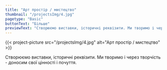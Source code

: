```yaml
---
title: "Aрт простір / мистецтво"
thumbnail: "/projectsImg/4.jpg"
pagetype: "Basic"
buttonText: "Бiльше"
previewText: "Створюємо виставки, історичні реквізити. Ми творимо і через творчість - доносим свої цінності і почуття."
---
```


{{< project-picture src="/projectsImg/4.jpg" alt="Aрт простір / мистецтво" >}}

<div class="text-center container p-6 mx-auto">
Створюємо виставки, історичні реквізити. Ми творимо і через творчість - доносим свої цінності і почуття.
</div>
